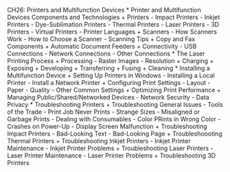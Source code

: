 CH26: Printers and Multifunction Devices
    * Printer and Multifunction Devices Components and Technologies
        + Printers
          - Impact Printers
          - Inkjet Printers
          - Dye-Sublimation Printers
          - Thermal Printers
          - Laser Printers
          - 3D Printers
          - Virtual Printers
          - Printer Languages
        + Scanners
          - How Scanners Work
          - How to Choose a Scanner
          - Scanning Tips
        + Copy and Fax Components
        + Automatic Document Feeders
        + Connectivity
          - USB Connections
          - Network Connections
          - Other Connections
    * The Laser Printing Process
        + Processing
          - Raster Images
          - Resolution
        + Charging
        + Exposing
        + Developing
        + Transferring
        + Fusing
        + Cleaning
    * Installing a Multifunction Device
        + Setting Up Printers in Windows
          - Installing a Local Printer
          - Install a Network Printer
        + Configuring Print Settings
          - Layout
          - Paper
          - Quality
          - Other Common Settings
        + Optimizing Print Performance
        + Managing Public/Shared/Networked Devices
          - Network Security
          - Data Privacy
    * Troubleshooting Printers
        + Troubleshooting General Issues
          - Tools of the Trade
          - Print Job Never Prints
          - Strange Sizes
          - Misaligned or Garbage Prints
          - Dealing with Consumables
          - Color PRints in Wrong Color
          - Crashes on Power-Up
          - Display Screen Malfunction
        + Troubleshooting Impact Printers
          - Bad-Looking Text
          - Bad-Looking Page
        + Troubleshoooting Thermal Printers
        + Troubleshooting Inkjet Printers
          - Inkjet Printer Maintenance
          - Inkjet Printer Problems
        + Troubleshooting Laser Printers
          - Laser Printer Maintenance
          - Laser Printer Problems
        + Troubleshooting 3D Printers
        
